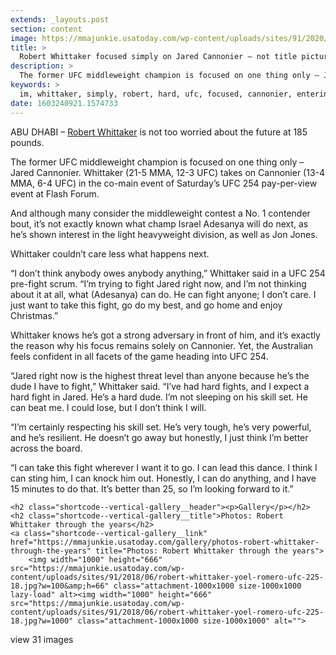 ```yaml
--- 
extends: _layouts.post 
section: content 
image: https://mmajunkie.usatoday.com/wp-content/uploads/sites/91/2020/10/robert-whittaker-ufc-254-pre-fight-video.jpg?w=1000&h=576&crop=1 
title: > 
  Robert Whittaker focused simply on Jared Cannonier – not title picture – entering UFC 254 
description: > 
  The former UFC middleweight champion is focused on one thing only – Jared Cannonier.Whittaker (21-5 MMA, 12-3 UFC) takes on Cannonier (13-4 MMA, 6-4 UFC) in the co-main event of Saturday’s UFC 254 pay-per-view event at Flash Forum.“I don’t think anybody owes anybody anything,” Whittaker said in a UFC 254 pre-fight scrum.“I’m trying to fight Jared right now, and I’m not thinking about it at all, what (Adesanya) can do.“Jared right now is the highest threat level than anyone because he’s the dude I have to fight,” Whittaker said. 
keywords: > 
  im, whittaker, simply, robert, hard, ufc, focused, cannonier, entering, fight, think, hes, picture, jared, title, dont 
date: 1603240921.1574733 
--- 
```

<div><p>ABU DHABI &#8211; <a href="https://mmajunkie.usatoday.com/tag/robert-whittaker">Robert Whittaker</a> is not too worried about the future at 185 pounds.</p>
<p>The former UFC middleweight champion is focused on one thing only &#8211; Jared Cannonier. Whittaker (21-5 MMA, 12-3 UFC) takes on Cannonier (13-4 MMA, 6-4 UFC) in the co-main event of Saturday&#8217;s UFC 254 pay-per-view event at Flash Forum.</p>
<p>And although many consider the middleweight contest a No. 1 contender bout, it&#8217;s not exactly known what champ Israel Adesanya will do next, as he&#8217;s shown interest in the light heavyweight division, as well as Jon Jones.</p>
<p>Whittaker couldn&#8217;t care less what happens next.</p>
<p>&#8220;I don&#8217;t think anybody owes anybody anything,&#8221; Whittaker said in a UFC 254 pre-fight scrum. &#8220;I&#8217;m trying to fight Jared right now, and I&#8217;m not thinking about it at all, what (Adesanya) can do. He can fight anyone; I don&#8217;t care. I just want to take this fight, go do my best, and go home and enjoy Christmas.&#8221;</p>
 
<p>Whittaker knows he&#8217;s got a strong adversary in front of him, and it&#8217;s exactly the reason why his focus remains solely on Cannonier. Yet, the Australian feels confident in all facets of the game heading into UFC 254.</p>
<p>&#8220;Jared right now is the highest threat level than anyone because he&#8217;s the dude I have to fight,&#8221; Whittaker said. &#8220;I&#8217;ve had hard fights, and I expect a hard fight in Jared. He&#8217;s a hard dude. I&#8217;m not sleeping on his skill set. He can beat me. I could lose, but I don&#8217;t think I will.</p>
<p>&#8220;I&#8217;m certainly respecting his skill set. He&#8217;s very tough, he&#8217;s very powerful, and he&#8217;s resilient. He doesn&#8217;t go away but honestly, I just think I&#8217;m better across the board.</p>
<p>&#8220;I can take this fight wherever I want it to go. I can lead this dance. I think I can sting him, I can knock him out. Honestly, I can do anything, and I have 15 minutes to do that. It&#8217;s better than 25, so I&#8217;m looking forward to it.&#8221;</p>

	<h2 class="shortcode--vertical-gallery__header"><p>Gallery</p></h2>
	<h2 class="shortcode--vertical-gallery__title">Photos: Robert Whittaker through the years</h2>
	<a class="shortcode--vertical-gallery__link" href="https://mmajunkie.usatoday.com/gallery/photos-robert-whittaker-through-the-years" title="Photos: Robert Whittaker through the years">
		<img width="1000" height="666" src="https://mmajunkie.usatoday.com/wp-content/uploads/sites/91/2018/06/robert-whittaker-yoel-romero-ufc-225-18.jpg?w=100&amp;h=66" class="attachment-1000x1000 size-1000x1000 lazy-load" alt><img width="1000" height="666" src="https://mmajunkie.usatoday.com/wp-content/uploads/sites/91/2018/06/robert-whittaker-yoel-romero-ufc-225-18.jpg?w=1000" class="attachment-1000x1000 size-1000x1000" alt="">			
<p class="vertical-gallery__overlay vertical-gallery__overlay_">
	<p class="vertical-gallery__overlay_icon"></p>
	view 31 images</p>
		</a>


</div>